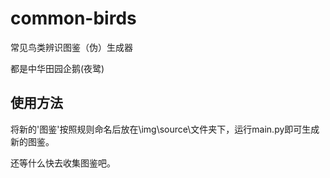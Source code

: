 # common-birds
常见鸟类辨识图鉴（伪）生成器

都是中华田园企鹅(夜鹭)

## 使用方法

将新的'图鉴'按照规则命名后放在\img\source\文件夹下，运行main.py即可生成新的图鉴。

还等什么快去收集图鉴吧。
